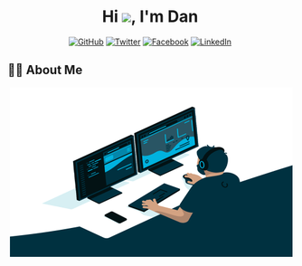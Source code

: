 <h1 align="center">Hi <img src="https://raw.githubusercontent.com/MartinHeinz/MartinHeinz/master/wave.gif" width="30px">, I'm Dan</h1>

<p align="center">
	<a href="https://github.com/ledidan"><img src="https://img.shields.io/github/followers/letranloc.svg?label=GitHub&style=social" alt="GitHub"></a>
	<a href="https://twitter.com/ledidan"><img src="https://img.shields.io/twitter/follow/letranloc?label=Twitter&style=social" alt="Twitter"></a>
	<a href="https://facebook.com/didandeptraivodichnhatvutru"><img src="https://img.shields.io/badge/Facebook-215-white?logo=facebook&style=social" alt="Facebook"></a>
	<a href="https://www.linkedin.com/in/ledidan"><img src="https://img.shields.io/badge/LinkedIn--_.svg?style=social&logo=linkedin" alt="LinkedIn"></a>
</p>

## 🙋‍♂️ About Me

<img align="right" alt="GIF" src="https://github.com/letranloc/letranloc/blob/master/code.gif?raw=true" width="500" height="300" />

 


